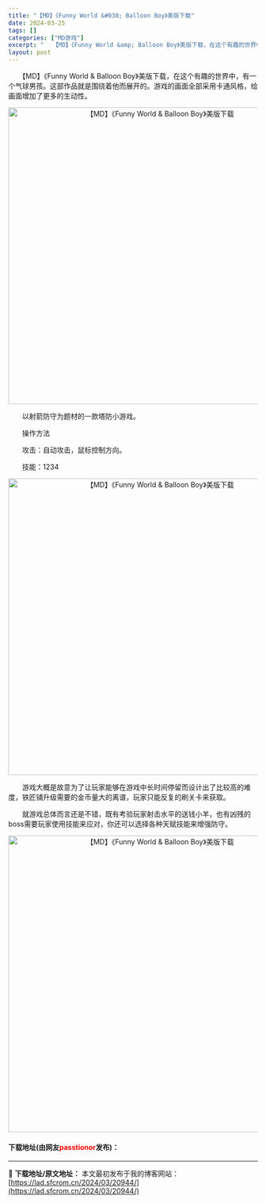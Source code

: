 ```yaml
---
title: "【MD】《Funny World &#038; Balloon Boy》美版下载"
date: 2024-03-25
tags: []
categories: ["MD游戏"]
excerpt: "　　【MD】《Funny World &amp; Balloon Boy》美版下载，在这个有趣的世界中，有一个气球男孩。这部作品就是围绕着他而展开的。游戏的画面全部采用卡通风格，给画面增加了更多的生动性。 　　以射箭防守为题材的一款塔防小游戏。 　　操作方法 　　攻击：自动攻击，鼠标控制方向。 　　&hellip;"
layout: post
---
```


 <p>　　【MD】《Funny World &amp; Balloon Boy》美版下载，在这个有趣的世界中，有一个气球男孩。这部作品就是围绕着他而展开的。游戏的画面全部采用卡通风格，给画面增加了更多的生动性。</p> <p align="center"><img align="" border="0" src="https://lad.sfcrom.cn/wp-content/uploads/2024/03/20240325_66010a4806ba3.png" width="598" alt="【MD】《Funny World &amp; Balloon Boy》美版下载" /></p> <p>　　以射箭防守为题材的一款塔防小游戏。</p> <p>　　操作方法</p> <p>　　攻击：自动攻击，鼠标控制方向。</p> <p>　　技能：1234</p> <p align="center"><img align="" border="0" src="https://lad.sfcrom.cn/wp-content/uploads/2024/03/20240325_66010a48b59b8.png" width="598" alt="【MD】《Funny World &amp; Balloon Boy》美版下载" /></p> <p>　　游戏大概是故意为了让玩家能够在游戏中长时间停留而设计出了比较高的难度，铁匠铺升级需要的金币量大的离谱，玩家只能反复的刷关卡来获取。</p> <p>　　就游戏总体而言还是不错，既有考验玩家射击水平的送钱小羊，也有凶残的boss需要玩家使用技能来应对，你还可以选择各种天赋技能来增强防守。</p> <p align="center"><img align="" border="0" src="https://lad.sfcrom.cn/wp-content/uploads/2024/03/20240325_66010a4971611.png" width="598" alt="【MD】《Funny World &amp; Balloon Boy》美版下载" /></p> <p><h4>下载地址(由网友<font color="red">passtionor</font>发布)：</h4></p> 

---
📖 **下载地址/原文地址：** 本文最初发布于我的博客网站：[https://lad.sfcrom.cn/2024/03/20944/](https://lad.sfcrom.cn/2024/03/20944/)
